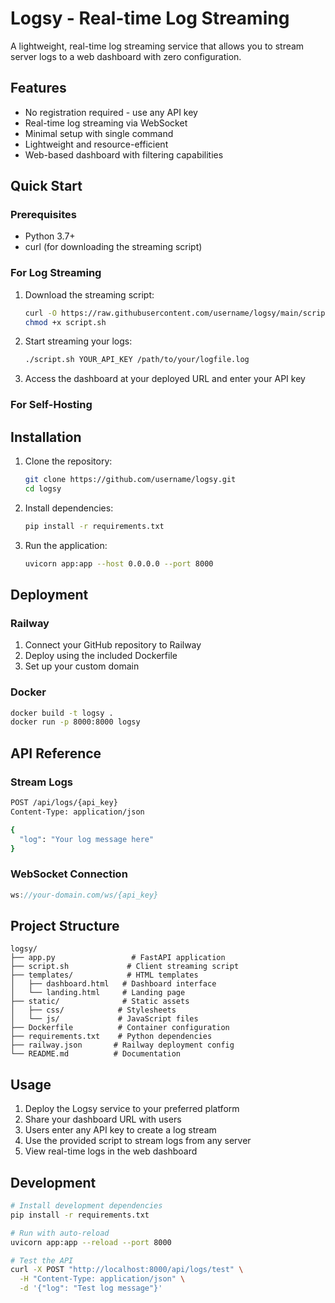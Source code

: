 # Logsy - Real-time Log Streaming

A lightweight, real-time log streaming service that allows you to stream server logs to a web dashboard with zero configuration.

## Features

- No registration required - use any API key
- Real-time log streaming via WebSocket
- Minimal setup with single command
- Lightweight and resource-efficient
- Web-based dashboard with filtering capabilities

## Quick Start

### Prerequisites

- Python 3.7+
- curl (for downloading the streaming script)

### For Log Streaming

1. Download the streaming script:
   ```bash
   curl -O https://raw.githubusercontent.com/username/logsy/main/script.sh
   chmod +x script.sh
   ```

2. Start streaming your logs:
   ```bash
   ./script.sh YOUR_API_KEY /path/to/your/logfile.log
   ```

3. Access the dashboard at your deployed URL and enter your API key

### For Self-Hosting

## Installation

1. Clone the repository:
   ```bash
   git clone https://github.com/username/logsy.git
   cd logsy
   ```

2. Install dependencies:
   ```bash
   pip install -r requirements.txt
   ```

3. Run the application:
   ```bash
   uvicorn app:app --host 0.0.0.0 --port 8000
   ```

## Deployment

### Railway

1. Connect your GitHub repository to Railway
2. Deploy using the included Dockerfile
3. Set up your custom domain

### Docker

```bash
docker build -t logsy .
docker run -p 8000:8000 logsy
```

## API Reference

### Stream Logs
```bash
POST /api/logs/{api_key}
Content-Type: application/json

{
  "log": "Your log message here"
}
```

### WebSocket Connection
```javascript
ws://your-domain.com/ws/{api_key}
```

## Project Structure

```
logsy/
├── app.py                 # FastAPI application
├── script.sh             # Client streaming script
├── templates/            # HTML templates
│   ├── dashboard.html   # Dashboard interface
│   └── landing.html     # Landing page
├── static/              # Static assets
│   ├── css/            # Stylesheets
│   └── js/             # JavaScript files
├── Dockerfile          # Container configuration
├── requirements.txt    # Python dependencies
├── railway.json       # Railway deployment config
└── README.md          # Documentation
```

## Usage

1. Deploy the Logsy service to your preferred platform
2. Share your dashboard URL with users
3. Users enter any API key to create a log stream
4. Use the provided script to stream logs from any server
5. View real-time logs in the web dashboard

## Development

```bash
# Install development dependencies
pip install -r requirements.txt

# Run with auto-reload
uvicorn app:app --reload --port 8000

# Test the API
curl -X POST "http://localhost:8000/api/logs/test" \
  -H "Content-Type: application/json" \
  -d '{"log": "Test log message"}'
```